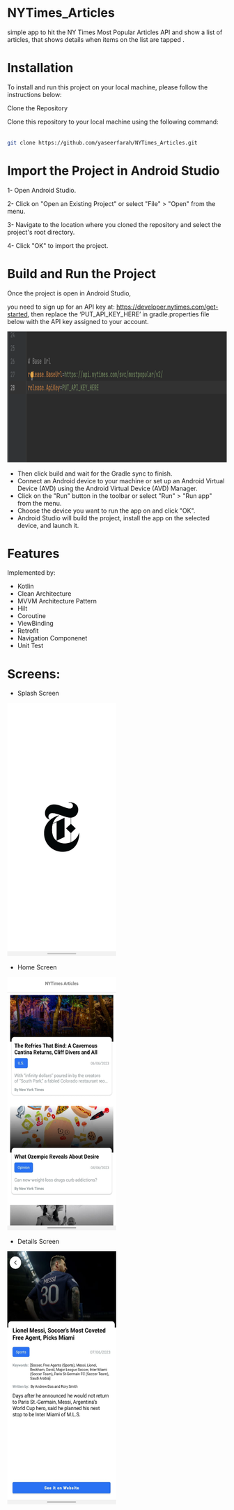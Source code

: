# NYTimes_Articles

simple app to hit the NY Times Most Popular Articles API and show a list of articles, that
shows details when items on the list are tapped .


# Installation

To install and run this project on your local machine, please follow the instructions below:



Clone the Repository

Clone this repository to your local machine using the following command:

```bash

git clone https://github.com/yaseerfarah/NYTimes_Articles.git

```

 # Import the Project in Android Studio
 
1- Open Android Studio.

2- Click on "Open an Existing Project" or select "File" > "Open" from the menu.

3- Navigate to the location where you cloned the repository and select the project's root directory.

4- Click "OK" to import the project.


 # Build and Run the Project
 
Once the project is open in Android Studio,

you need to sign up for an API key at:
https://developer.nytimes.com/get-started, then replace the ‘PUT_API_KEY_HERE’ in gradle.properties  file below with the API key
assigned to your account.


<img src="images/api_key.png" width="700" height="300">


* Then click build and wait for the Gradle sync to finish.
* Connect an Android device to your machine or set up an Android Virtual Device (AVD) using the Android Virtual Device (AVD) Manager.
* Click on the "Run" button in the toolbar or select "Run" > "Run app" from the menu.
* Choose the device you want to run the app on and click "OK".
* Android Studio will build the project, install the app on the selected device, and launch it.

 # Features

 Implemented by:
 * Kotlin
 * Clean Architecture
 * MVVM Architecture Pattern
 * Hilt
 * Coroutine
 * ViewBinding
 * Retrofit
 * Navigation Componenet
 * Unit Test  

 
 
 # Screens:
 
 * Splash Screen

  <img src="images/splash_screen.jpeg" width="250" height="580">
  
   * Home Screen
  
  <img src="images/home_screen.jpeg" width="250" height="580">
  
   * Details Screen
  
  <img src="images/details_screen.jpeg" width="250" height="580">
  
  
  
  
  
